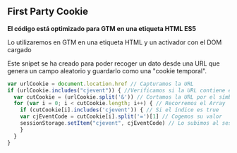 ## First Party Cookie

**El código está optimizado para GTM en una etiqueta HTML ES5**

Lo utilizaremos en GTM en una etiqueta HTML y un activador con el DOM cargado

Este snipet se ha creado para poder recoger un dato desde una URL que genera un campo aleatorio y guardarlo como una "cookie temporal".

```javascript
var urlCookie = document.location.href // Capturamos la URL
if (urlCookie.includes("cjevent")) { //Verificamos si la URL contiene ese parámetro para inicializar el resto del código.
  var cutCookie = (urlCookie.split('&')) // Cortamos la URL por el símbolo &
  for (var i = 0; i < cutCookie.length; i++) { // Recorremos el Array 
    if (cutCookie[i].includes('cjevent')) { // Si el índice es true
    var cjEventCode = cutCookie[i].split('=')[1] // Cogemos su valor
    sessionStorage.setItem("cjevent", cjEventCode) // Lo subimos al sesion Storage para poder utilizarlo cuando sea necesario durante toda la sesión
    }
  }
}
```